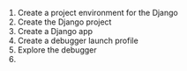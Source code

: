 1. Create a project environment for the Django
2. Create the Django project
3. Create a Django app
4. Create a debugger launch profile
5. Explore the debugger
6. 
